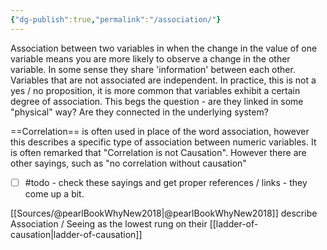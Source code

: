 ```yaml
---
{"dg-publish":true,"permalink":"/association/"}
---
```



Association between two variables in when the change in the value of one variable means you are more likely to observe a change in the other variable. In some sense they share 'information' between each other. Variables that are not associated are independent. In practice, this is not a yes / no proposition, it is more common that variables exhibit a certain degree of association. This begs the question - are they linked in some "physical" way? Are they connected in the underlying system?

==Correlation== is often used in place of the word association, however this describes a specific type of association between numeric variables.  It is often remarked that "Correlation is not Causation". However there are other sayings, such as "no correlation without causation" 
- [ ] #todo - check these sayings and get proper references / links - they come up a bit. 




[[Sources/@pearlBookWhyNew2018\|@pearlBookWhyNew2018]] describe Association / Seeing as the lowest rung on their  [[ladder-of-causation\|ladder-of-causation]]

